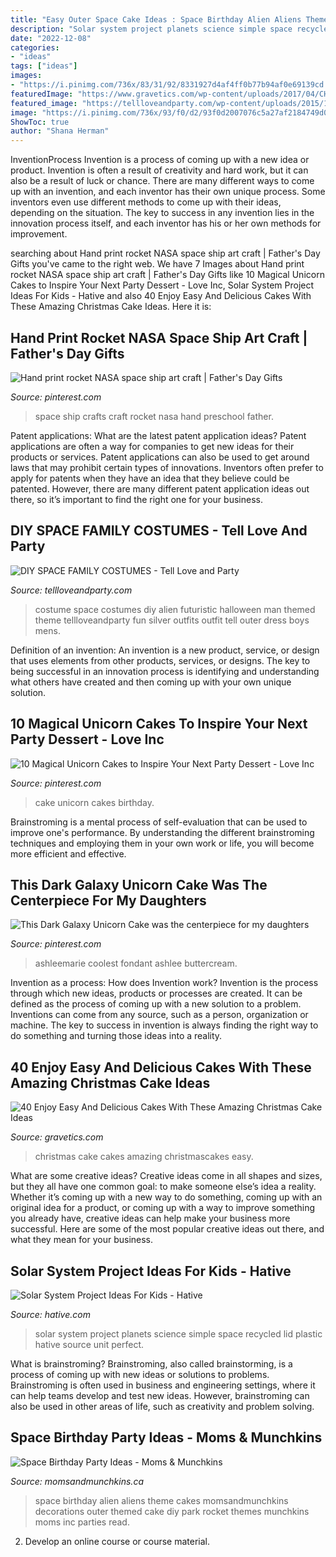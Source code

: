 ```yaml
---
title: "Easy Outer Space Cake Ideas : Space Birthday Alien Aliens Theme Cakes Momsandmunchkins Decorations Outer Themed Cake Diy Park Rocket Themes Munchkins Moms Inc Parties Read"
description: "Solar system project planets science simple space recycled lid plastic hative source unit perfect"
date: "2022-12-08"
categories:
- "ideas"
tags: ["ideas"]
images:
- "https://i.pinimg.com/736x/83/31/92/8331927d4af4ff0b77b94af0e69139cd.jpg"
featuredImage: "https://www.gravetics.com/wp-content/uploads/2017/04/CHRISTMAS-DRIPCAKES...buttercreamcake-christmascakes-chocolatedripcake-specialoccasioncakes-gourmet.jpg"
featured_image: "https://tellloveandparty.com/wp-content/uploads/2015/10/space-man-costume-Tell-Love-and-PArty.jpg"
image: "https://i.pinimg.com/736x/93/f0/d2/93f0d2007076c5a27af2184749d02761.jpg"
ShowToc: true
author: "Shana Herman"
---
```



InventionProcess
Invention is a process of coming up with a new idea or product. Invention is often a result of creativity and hard work, but it can also be a result of luck or chance. There are many different ways to come up with an invention, and each inventor has their own unique process. Some inventors even use different methods to come up with their ideas, depending on the situation. The key to success in any invention lies in the innovation process itself, and each inventor has his or her own methods for improvement.

	

		
searching about Hand print rocket NASA space ship art craft | Father&#039;s Day Gifts you've came to the right web. We have 7 Images about Hand print rocket NASA space ship art craft | Father&#039;s Day Gifts like 10 Magical Unicorn Cakes to Inspire Your Next Party Dessert - Love Inc, Solar System Project Ideas For Kids - Hative and also 40 Enjoy Easy And Delicious Cakes With These Amazing Christmas Cake Ideas. Here it is:
		
    
## Hand Print Rocket NASA Space Ship Art Craft | Father&#039;s Day Gifts

<img loading=lazy src="https://i.pinimg.com/736x/a5/03/bb/a503bbc0cdf3504298b8a43021a38629--ship-art-nasa-space.jpg?b=t" onerror="this.onerror=null;this.src='https://tse2.mm.bing.net/th?id=OIP.bit-eEZJHY4-4QhLKPhmgwC7FN&amp;pid=15.1';" alt="Hand print rocket NASA space ship art craft | Father&#039;s Day Gifts">

_Source: pinterest.com_

>space ship crafts craft rocket nasa hand preschool father. 

	

Patent applications: What are the latest patent application ideas?
Patent applications are often a way for companies to get new ideas for their products or services. Patent applications can also be used to get around laws that may prohibit certain types of innovations. 
Inventors often prefer to apply for patents when they have an idea that they believe could be patented. However, there are many different patent application ideas out there, so it’s important to find the right one for your business.

    
## DIY SPACE FAMILY COSTUMES - Tell Love And Party

<img loading=lazy src="https://tellloveandparty.com/wp-content/uploads/2015/10/space-man-costume-Tell-Love-and-PArty.jpg" onerror="this.onerror=null;this.src='https://tse3.mm.bing.net/th?id=OIP.2FC8yqEskqIH_jWt7baH0QHaLH&amp;pid=15.1';" alt="DIY SPACE FAMILY COSTUMES - Tell Love and Party">

_Source: tellloveandparty.com_

>costume space costumes diy alien futuristic halloween man themed theme tellloveandparty fun silver outfits outfit tell outer dress boys mens. 

	

Definition of an invention:
An invention is a new product, service, or design that uses elements from other products, services, or designs. The key to being successful in an innovation process is identifying and understanding what others have created and then coming up with your own unique solution.

    
## 10 Magical Unicorn Cakes To Inspire Your Next Party Dessert - Love Inc

<img loading=lazy src="https://i.pinimg.com/736x/83/31/92/8331927d4af4ff0b77b94af0e69139cd.jpg" onerror="this.onerror=null;this.src='https://tse1.mm.bing.net/th?id=OIP.Rjf5MSfYxEeefWg9X93rMAHaLO&amp;pid=15.1';" alt="10 Magical Unicorn Cakes to Inspire Your Next Party Dessert - Love Inc">

_Source: pinterest.com_

>cake unicorn cakes birthday. 

	

Brainstroming is a mental process of self-evaluation that can be used to improve one's performance. By understanding the different brainstroming techniques and employing them in your own work or life, you will become more efficient and effective.

    
## This Dark Galaxy Unicorn Cake Was The Centerpiece For My Daughters

<img loading=lazy src="https://i.pinimg.com/736x/93/f0/d2/93f0d2007076c5a27af2184749d02761.jpg" onerror="this.onerror=null;this.src='https://tse3.mm.bing.net/th?id=OIP.wsTgAoSxp7s5Rdj2t7WtKAHaLH&amp;pid=15.1';" alt="This Dark Galaxy Unicorn Cake was the centerpiece for my daughters">

_Source: pinterest.com_

>ashleemarie coolest fondant ashlee buttercream. 

	

Invention as a process: How does Invention work?
Invention is the process through which new ideas, products or processes are created. It can be defined as the process of coming up with a new solution to a problem. Inventions can come from any source, such as a person, organization or machine. The key to success in invention is always finding the right way to do something and turning those ideas into a reality.

    
## 40 Enjoy Easy And Delicious Cakes With These Amazing Christmas Cake Ideas

<img loading=lazy src="https://www.gravetics.com/wp-content/uploads/2017/04/CHRISTMAS-DRIPCAKES...buttercreamcake-christmascakes-chocolatedripcake-specialoccasioncakes-gourmet.jpg" onerror="this.onerror=null;this.src='https://tse3.mm.bing.net/th?id=OIP.lAwuErS-Krp4GIl-NuYv9wHaJQ&amp;pid=15.1';" alt="40 Enjoy Easy And Delicious Cakes With These Amazing Christmas Cake Ideas">

_Source: gravetics.com_

>christmas cake cakes amazing christmascakes easy. 

	

What are some creative ideas?
Creative ideas come in all shapes and sizes, but they all have one common goal: to make someone else’s idea a reality. Whether it’s coming up with a new way to do something, coming up with an original idea for a product, or coming up with a way to improve something you already have, creative ideas can help make your business more successful. Here are some of the most popular creative ideas out there, and what they mean for your business.

    
## Solar System Project Ideas For Kids - Hative

<img loading=lazy src="https://hative.com/wp-content/uploads/2014/12/solar-system-project-ideas/15-solar-system-project-ideas.jpg" onerror="this.onerror=null;this.src='https://tse1.mm.bing.net/th?id=OIP.kJ0xmNZ1HEB2zFYHi6pGmwHaJ4&amp;pid=15.1';" alt="Solar System Project Ideas For Kids - Hative">

_Source: hative.com_

>solar system project planets science simple space recycled lid plastic hative source unit perfect. 

	

What is brainstroming?
Brainstroming, also called brainstorming, is a process of coming up with new ideas or solutions to problems. Brainstroming is often used in business and engineering settings, where it can help teams develop and test new ideas. However, brainstroming can also be used in other areas of life, such as creativity and problem solving.

    
## Space Birthday Party Ideas - Moms &amp; Munchkins

<img loading=lazy src="https://www.momsandmunchkins.ca/wp-content/uploads/2014/02/space-birthday-party-ideas.jpg" onerror="this.onerror=null;this.src='https://tse4.mm.bing.net/th?id=OIP.dzZH7xOrLmURAYjlSMGRwgHaSZ&amp;pid=15.1';" alt="Space Birthday Party Ideas - Moms &amp; Munchkins">

_Source: momsandmunchkins.ca_

>space birthday alien aliens theme cakes momsandmunchkins decorations outer themed cake diy park rocket themes munchkins moms inc parties read. 

	

2. Develop an online course or course material.

